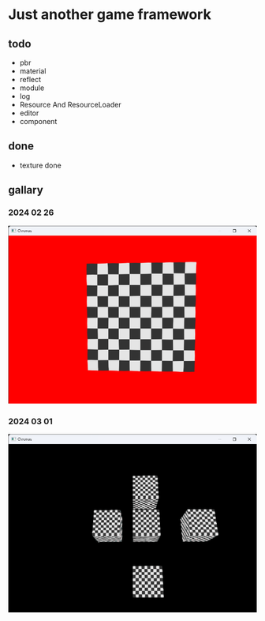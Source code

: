 # Just another game framework

## todo

- pbr
- material
- reflect
- module
- log
- Resource And ResourceLoader
- editor
- component

## done

- texture done

## gallary

### 2024 02 26

![test](./dev_log/image/Chronos_2024_02_26.png "test")

### 2024 03 01

![test](./dev_log/image/Chronos_2024_03_01.png "test")
